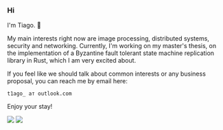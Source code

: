### Hi

I'm Tiago. 🤙

My main interests right now are image processing, distributed systems, security and networking.
Currently, I'm working on my master's thesis, on the implementation of a Byzantine fault tolerant
state machine replication library in Rust, which I am very excited about.

If you feel like we should talk about common interests or any business proposal,
you can reach me by email here:

    t1ago_ ат outlook.com

Enjoy your stay!

![](https://github-readme-stats.vercel.app/api?username=sug0&count_private=true&show_icons=true)
![](https://github-readme-stats.vercel.app/api/top-langs/?username=sug0&layout=compact)
